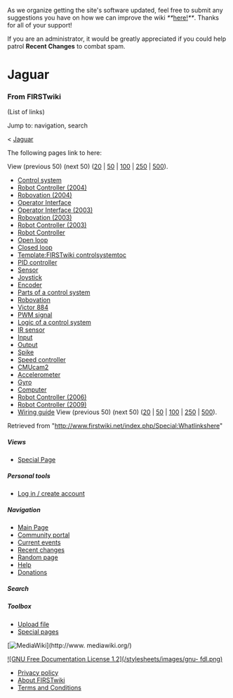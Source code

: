 As we organize getting the site's software updated, feel free to submit any
suggestions you have on how we can improve the wiki
_**_[here!](/index.php/User:Hallry/Suggestions "User:Hallry/Suggestions"
)_**_. Thanks for all of your support!

If you are an administrator, it would be greatly appreciated if you could help
patrol **Recent Changes** to combat spam.

# Jaguar

### From FIRSTwiki

(List of links)

Jump to: navigation, search

&lt; [Jaguar](/index.php?title=Jaguar&redirect=no "Jaguar" )  

The following pages link to here:

View (previous 50) (next 50)
([20](/index.php?title=Special:Whatlinkshere/Jaguar&limit=20&from=0
"Special:Whatlinkshere/Jaguar" ) |
[50](/index.php?title=Special:Whatlinkshere/Jaguar&limit=50&from=0
"Special:Whatlinkshere/Jaguar" ) |
[100](/index.php?title=Special:Whatlinkshere/Jaguar&limit=100&from=0
"Special:Whatlinkshere/Jaguar" ) |
[250](/index.php?title=Special:Whatlinkshere/Jaguar&limit=250&from=0
"Special:Whatlinkshere/Jaguar" ) |
[500](/index.php?title=Special:Whatlinkshere/Jaguar&limit=500&from=0
"Special:Whatlinkshere/Jaguar" )).

  * [Control system](/index.php/Control_system "Control system" )
  * [Robot Controller (2004)](/index.php/Robot_Controller_%282004%29 "Robot Controller \(2004\)" )
  * [Robovation (2004)](/index.php/Robovation_%282004%29 "Robovation \(2004\)" )
  * [Operator Interface](/index.php/Operator_Interface "Operator Interface" )
  * [Operator Interface (2003)](/index.php/Operator_Interface_%282003%29 "Operator Interface \(2003\)" )
  * [Robovation (2003)](/index.php/Robovation_%282003%29 "Robovation \(2003\)" )
  * [Robot Controller (2003)](/index.php/Robot_Controller_%282003%29 "Robot Controller \(2003\)" )
  * [Robot Controller](/index.php/Robot_Controller "Robot Controller" )
  * [Open loop](/index.php/Open_loop "Open loop" )
  * [Closed loop](/index.php/Closed_loop "Closed loop" )
  * [Template:FIRSTwiki controlsystemtoc](/index.php/Template:FIRSTwiki_controlsystemtoc "Template:FIRSTwiki controlsystemtoc" )
  * [PID controller](/index.php/PID_controller "PID controller" )
  * [Sensor](/index.php/Sensor "Sensor" )
  * [Joystick](/index.php/Joystick "Joystick" )
  * [Encoder](/index.php/Encoder "Encoder" )
  * [Parts of a control system](/index.php/Parts_of_a_control_system "Parts of a control system" )
  * [Robovation](/index.php/Robovation "Robovation" )
  * [Victor 884](/index.php/Victor_884 "Victor 884" )
  * [PWM signal](/index.php/PWM_signal "PWM signal" )
  * [Logic of a control system](/index.php/Logic_of_a_control_system "Logic of a control system" )
  * [IR sensor](/index.php/IR_sensor "IR sensor" )
  * [Input](/index.php/Input "Input" )
  * [Output](/index.php/Output "Output" )
  * [Spike](/index.php/Spike "Spike" )
  * [Speed controller](/index.php/Speed_controller "Speed controller" )
  * [CMUcam2](/index.php/CMUcam2 "CMUcam2" )
  * [Accelerometer](/index.php/Accelerometer "Accelerometer" )
  * [Gyro](/index.php/Gyro "Gyro" )
  * [Computer](/index.php/Computer "Computer" )
  * [Robot Controller (2006)](/index.php/Robot_Controller_%282006%29 "Robot Controller \(2006\)" )
  * [Robot Controller (2009)](/index.php/Robot_Controller_%282009%29 "Robot Controller \(2009\)" )
  * [Wiring guide](/index.php/Wiring_guide "Wiring guide" )
View (previous 50) (next 50)
([20](/index.php?title=Special:Whatlinkshere/Jaguar&limit=20&from=0
"Special:Whatlinkshere/Jaguar" ) |
[50](/index.php?title=Special:Whatlinkshere/Jaguar&limit=50&from=0
"Special:Whatlinkshere/Jaguar" ) |
[100](/index.php?title=Special:Whatlinkshere/Jaguar&limit=100&from=0
"Special:Whatlinkshere/Jaguar" ) |
[250](/index.php?title=Special:Whatlinkshere/Jaguar&limit=250&from=0
"Special:Whatlinkshere/Jaguar" ) |
[500](/index.php?title=Special:Whatlinkshere/Jaguar&limit=500&from=0
"Special:Whatlinkshere/Jaguar" )).

Retrieved from "<http://www.firstwiki.net/index.php/Special:Whatlinkshere>"

##### Views

  * [Special Page](/index.php/Special:Whatlinkshere/Jaguar)

##### Personal tools

  * [Log in / create account](/index.php?title=Special:Userlogin&returnto=Special:Whatlinkshere)

[](/index.php/Main_Page "Main Page" )

##### Navigation

  * [Main Page](/index.php/Main_Page)
  * [Community portal](/index.php/FIRSTwiki:Community_portal)
  * [Current events](/index.php/Current_events)
  * [Recent changes](/index.php/Special:Recentchanges)
  * [Random page](/index.php/Special:Random)
  * [Help](/index.php/FIRSTwiki:Help)
  * [Donations](/index.php/FIRSTwiki:Site_support)

##### Search



##### Toolbox

  * [Upload file](/index.php/Special:Upload)
  * [Special pages](/index.php/Special:Specialpages)

[![MediaWiki](/skins/common/images/poweredby_mediawiki_88x31.png)](http://www.
mediawiki.org/)

[![GNU Free Documentation License 1.2](/stylesheets/images/gnu-
fdl.png)](http://www.gnu.org/copyleft/fdl.html)

  * [Privacy policy](/index.php/FIRSTwiki:Privacy_policy "FIRSTwiki:Privacy policy" )
  * [About FIRSTwiki](/index.php/FIRSTwiki:About "FIRSTwiki:About" )
  * [Terms and Conditions](/index.php/FIRSTwiki:Terms_and_conditions "FIRSTwiki:Terms and conditions" )


